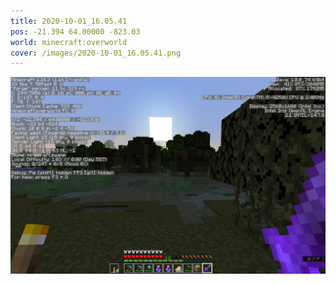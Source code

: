 ```yaml
---
title: 2020-10-01_16.05.41
pos: -21.394 64.00000 -823.03
world: minecraft:overworld
cover: /images/2020-10-01_16.05.41.png
---
```


![](/images/2020-10-01_16.05.41.png)
